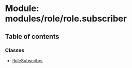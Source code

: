 # Module: modules/role/role.subscriber

## Table of contents

### Classes

- [RoleSubscriber](../classes/modules_role_role_subscriber.RoleSubscriber.md)
